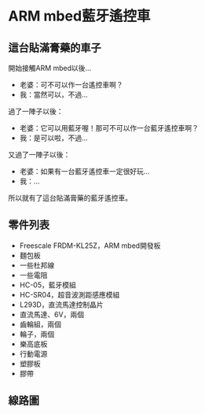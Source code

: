 # ARM mbed藍牙遙控車

## 這台貼滿膏藥的車子

開始接觸ARM mbed以後...

* 老婆：可不可以作一台遙控車啊？
* 我：當然可以，不過...

過了一陣子以後：

* 老婆：它可以用藍牙喔！那可不可以作一台藍牙遙控車啊？
* 我：是可以啦，不過...

又過了一陣子以後：

* 老婆：如果有一台藍牙遙控車一定很好玩...
* 我：...

所以就有了這台貼滿膏藥的藍牙遙控車。

## 零件列表

* Freescale FRDM-KL25Z，ARM mbed開發板
* 麵包板
* 一些杜邦線
* 一些電阻
* HC-05，藍牙模組
* HC-SR04，超音波測距感應模組
* L293D，直流馬達控制晶片
* 直流馬達、6V，兩個
* 齒輪組，兩個
* 輪子，兩個
* 樂高底板
* 行動電源
* 塑膠板
* 膠帶

## 線路圖

